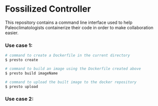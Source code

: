 # Fossilized Controller

This repository contains a command line interface used to help Paleoclimatologists containerize their code in order to make collaboration easier.

### Use case 1:
~~~bash
# command to create a Dockerfile in the current directory
$ presto create
~~~
~~~bash
# command to build an image using the Dockerfile created above
$ presto build imageName
~~~
~~~bash
# command to upload the built image to the docker repository
$ presto upload
~~~

### Use case 2:
